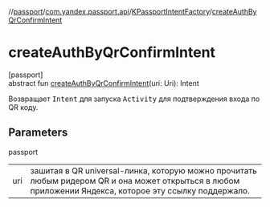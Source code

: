 //[passport](../../../index.md)/[com.yandex.passport.api](../index.md)/[KPassportIntentFactory](index.md)/[createAuthByQrConfirmIntent](create-auth-by-qr-confirm-intent.md)

# createAuthByQrConfirmIntent

[passport]\
abstract fun [createAuthByQrConfirmIntent](create-auth-by-qr-confirm-intent.md)(uri: Uri): Intent

Возвращает <tt>Intent</tt> для запуска <tt>Activity</tt> для подтверждения входа по QR коду.

## Parameters

passport

| | |
|---|---|
| uri | зашитая в QR universal-линка, которую можно прочитать любым ридером QR и она может открыться в любом приложении Яндекса, которое эту ссылку поддержало. |
